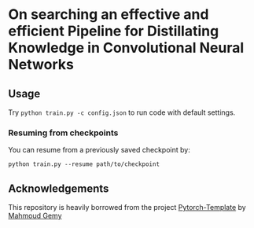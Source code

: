 # On searching an effective and efficient Pipeline for Distillating Knowledge in Convolutional Neural Networks
## Usage

Try `python train.py -c config.json` to run code with default settings.

### Resuming from checkpoints
You can resume from a previously saved checkpoint by:

  ```
  python train.py --resume path/to/checkpoint
  ```

## Acknowledgements
This repository is heavily borrowed from the project [Pytorch-Template](https://github.com/MrGemy95/Tensorflow-Project-Template) by [Mahmoud Gemy](https://github.com/MrGemy95)
